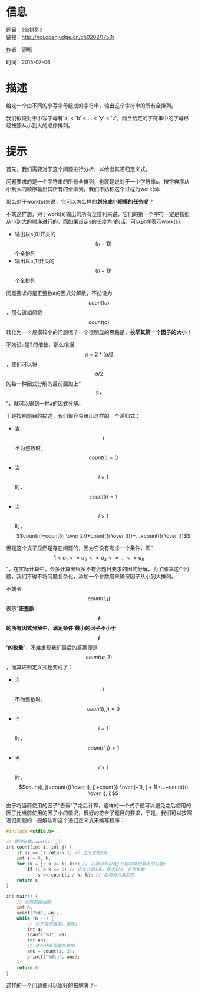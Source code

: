 # 信息
题目：《全排列》  
链接：http://noi.openjudge.cn/ch0202/1750/

作者：源暗

时间：2015-07-06
  
# 描述

给定一个由不同的小写字母组成的字符串，输出这个字符串的所有全排列。

我们假设对于小写字母有'a' < 'b' < ... < 'y' < 'z'，而且给定的字符串中的字母已经按照从小到大的顺序排列。

# 提示

首先，我们需要对于这个问题进行分析，以给出其递归定义式。

问题要求的是一个字符串的所有全排列，也就是说对于一个字符串s，按字典序从小到大的顺序输出其所有的全排列，我们不妨称这个过程为work(s).

那么对于work(s)来说，它可以怎么样的**划分成小规模的任务呢**？

不妨这样想，对于work(s)输出的所有全排列来说，它们的第一个字符一定是按照从小到大的顺序进行的，而如果设定s的长度为n的话，可以这样表示work(s).

- 输出以s[0]开头的$$(n-1)!$$个全排列
- 输出以s[1]开头的$$(n-1)!$$个全排列

问题要求的是正整数a的因式分解数，不妨设为$$count(a)$$，那么该如何将$$count(a)$$转化为一个规模较小的问题呢？一个很明显的思路是，**枚举其第一个因子的大小**！

不妨设a是2的倍数，那么根据$$a = 2 * (a / 2$$，我们可以将$$a/2$$的每一种因式分解的最前面加上“$$2 *$$”，就可以得到一种a的因式分解。

于是按照题目的描述，我们很容易给出这样的一个递归式：

- 当$$i$$不为整数时，$$count(i)=0$$
- 当$$i=1$$时，$$count(i)=1$$
- 当$$i>1$$时，$$count(i)=count({i \over 2})+count({i \over 3})+...+count({i \over i})$$

但是这个式子显然是存在问题的，因为它没有考虑一个条件，即“$$1 < a_1 <= a_2 <= a_3 <= ... <= a_n$$”，在实际计算中，会多计算出很多不符合题目要求的因式分解，为了解决这个问题，我们不得不将问题复杂化，添加一个参数用来确保因子从小到大排列。

不妨令$$count(i, j)$$表示“**正整数$$i$$的所有因式分解中，满足条件‘最小的因子不小于$$j$$’的数量**”，不难发现我们最后的答案便是$$count(a, 2)$$，而其递归定义式也变成了：

- 当$$i$$不为整数时，$$count(i, j)=0$$
- 当$$i=1$$时，$$count(i, j)=1$$
- 当$$i>1$$时，$$count(i, j)=count({i \over j}, j)+count({i \over j+1}, j + 1)+...+count({i \over i}, i)$$

由于将当前使用的因子“告诉”了之后计算，这样的一个式子便可以避免之后使用的因子比当前使用的因子小的情况，很好的符合了题目的要求，于是，我们可以按照递归问题的一般解法和这个递归定义式来编写程序：

```cpp
#include <stdio.h>

// 递归计算count(i, j)
int count(int i, int j) {
	if (i == 1) return 1; // 定义式第2条
	int s = 0, k;
	for (k = j; k <= i; k++) // 从最小的可能j开始枚举到最大的可能i
		if (i % k == 0) // 定义式第1条，要求i/k一定为整数
			s += count(i / k, k); // 取所有方案的和
	return s;
}

int main() {
    // 读取数据组数
	int n;
	scanf("%d", &n);
	while (n --) {
	    // 对于每组数据，读取a
		int a;
		scanf("%d", &a);
		int ans;
		// 递归计算答案并输出
		ans = count(a, 2);
		printf("%d\n", ans);
	}
	return 0;
}
```

这样的一个问题便可以很好的被解决了~